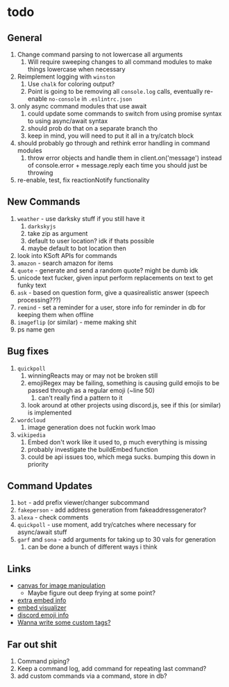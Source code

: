 # todo

## General

1. Change command parsing to not lowercase all arguments
   1. Will require sweeping changes to all command modules to make things lowercase when necessary
2. Reimplement logging with `winston`
   1. Use `chalk` for coloring output?
   2. Point is going to be removing all `console.log` calls, eventually re-enable `no-console` in `.eslintrc.json`
3. only async command modules that use await
   1. could update some commands to switch from using promise syntax to using async/await syntax
   2. should prob do that on a separate branch tho
   3. keep in mind, you will need to put it all in a try/catch block
4. should probably go through and rethink error handling in command modules
   1. throw error objects and handle them in client.on('message') instead of console.error + message.reply each time you should just be throwing
5. re-enable, test, fix reactionNotify functionality

## New Commands

1. `weather` - use darksky stuff if you still have it
   1. `darkskyjs`
   2. take zip as argument
   3. default to user location? idk if thats possible
   4. maybe default to bot location then
2. look into KSoft APIs for commands
3. `amazon` - search amazon for items
4. `quote` - generate and send a random quote? might be dumb idk
5. unicode text fucker, given input perform replacements on text to get funky text
6. `ask` - based on question form, give a quasirealistic answer (speech processing???)
7. `remind` - set a reminder for a user, store info for reminder in db for keeping them when offline
8. `imageflip` (or similar) - meme making shit
9. ps name gen

## Bug fixes

1. `quickpoll`
   1. winningReacts may or may not be broken still
   2. emojiRegex may be failing, something is causing guild emojis to be passed through as a regular emoji (~line 50)
      1. can't really find a pattern to it
   3. look around at other projects using discord.js, see if this (or similar) is implemented
2. `wordcloud`
   1. image generation does not fuckin work lmao
3. `wikipedia`
   1. Embed don't work like it used to, p much everything is missing
   2. probably investigate the buildEmbed function
   3. could be api issues too, which mega sucks. bumping this down in priority

## Command Updates

1. `bot` - add prefix viewer/changer subcommand
2. `fakeperson` - add address generation from fakeaddressgenerator?
3. `alexa` - check comments
4. `quickpoll` - use moment, add try/catches where necessary for async/await stuff
5. `garf` and `sona` - add arguments for taking up to 30 vals for generation
   1. can be done a bunch of different ways i think

## Links

- [canvas for image manipulation](https://discordjs.guide/popular-topics/canvas.html#setting-up-canvas)
  - Maybe figure out deep frying at some point?
- [extra embed info](https://discordjs.guide/popular-topics/embeds.html#embed-preview)
- [embed visualizer](https://leovoel.github.io/embed-visualizer/)
- [discord emoji info](https://github.com/AnIdiotsGuide/discordjs-bot-guide/blob/master/coding-guides/using-emojis.md)
- [Wanna write some custom tags?](https://developer.mozilla.org/en-US/docs/Web/JavaScript/Reference/Template_literals#Tagged_templates)

## Far out shit

1. Command piping?
2. Keep a command log, add command for repeating last command?
3. add custom commands via a command, store in db?
